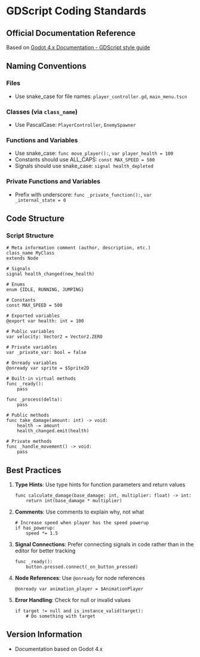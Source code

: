 # GDScript Coding Standards

## Official Documentation Reference
Based on [Godot 4.x Documentation - GDScript style guide](https://docs.godotengine.org/en/stable/tutorials/scripting/gdscript/gdscript_styleguide.html)

## Naming Conventions

### Files
- Use snake_case for file names: `player_controller.gd`, `main_menu.tscn`

### Classes (via `class_name`)
- Use PascalCase: `PlayerController`, `EnemySpawner`

### Functions and Variables
- Use snake_case: `func move_player():`, `var player_health = 100`
- Constants should use ALL_CAPS: `const MAX_SPEED = 500`
- Signals should use snake_case: `signal health_depleted`

### Private Functions and Variables
- Prefix with underscore: `func _private_function():`, `var _internal_state = 0`

## Code Structure

### Script Structure
```gdscript
# Meta information comment (author, description, etc.)
class_name MyClass
extends Node

# Signals
signal health_changed(new_health)

# Enums
enum {IDLE, RUNNING, JUMPING}

# Constants
const MAX_SPEED = 500

# Exported variables
@export var health: int = 100

# Public variables
var velocity: Vector2 = Vector2.ZERO

# Private variables
var _private_var: bool = false

# Onready variables
@onready var sprite = $Sprite2D

# Built-in virtual methods
func _ready():
    pass

func _process(delta):
    pass

# Public methods
func take_damage(amount: int) -> void:
    health -= amount
    health_changed.emit(health)

# Private methods
func _handle_movement() -> void:
    pass
```

## Best Practices

1. **Type Hints**: Use type hints for function parameters and return values
   ```gdscript
   func calculate_damage(base_damage: int, multiplier: float) -> int:
       return int(base_damage * multiplier)
   ```

2. **Comments**: Use comments to explain why, not what
   ```gdscript
   # Increase speed when player has the speed powerup
   if has_powerup:
       speed *= 1.5
   ```

3. **Signal Connections**: Prefer connecting signals in code rather than in the editor for better tracking
   ```gdscript
   func _ready():
       button.pressed.connect(_on_button_pressed)
   ```

4. **Node References**: Use `@onready` for node references
   ```gdscript
   @onready var animation_player = $AnimationPlayer
   ```

5. **Error Handling**: Check for null or invalid values
   ```gdscript
   if target != null and is_instance_valid(target):
       # Do something with target
   ```

## Version Information
- Documentation based on Godot 4.x